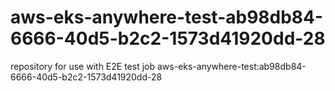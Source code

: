 # aws-eks-anywhere-test-ab98db84-6666-40d5-b2c2-1573d41920dd-28
repository for use with E2E test job aws-eks-anywhere-test:ab98db84-6666-40d5-b2c2-1573d41920dd-28
